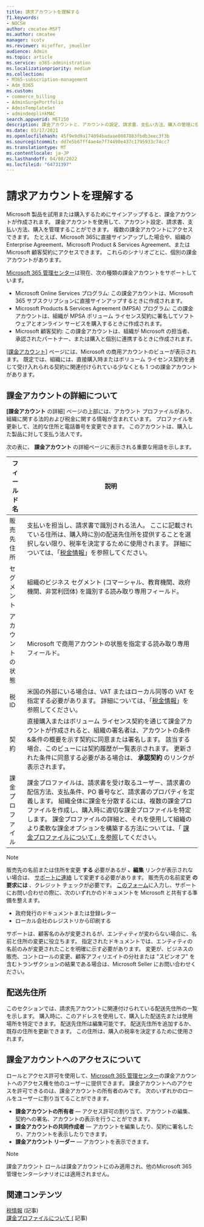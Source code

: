 ```yaml
---
title: 請求アカウントを理解する
f1.keywords:
- NOCSH
author: cmcatee-MSFT
ms.author: cmcatee
manager: scotv
ms.reviewer: mijeffer, jmueller
audience: Admin
ms.topic: article
ms.service: o365-administration
ms.localizationpriority: medium
ms.collection:
- M365-subscription-management
- Adm_O365
ms.custom:
- commerce_billing
- AdminSurgePortfolio
- AdminTemplateSet
- admindeeplinkMAC
search.appverid: MET150
description: 課金アカウントと、アカウントの設定、請求書、支払い方法、購入の管理に使用する方法について説明します。
ms.date: 03/17/2021
ms.openlocfilehash: 45f9e9d9a174094badaae8087803fbdb3eec3f3b
ms.sourcegitcommit: dd7e5b67ff4ae4e7f74490e437c1795933c74cc7
ms.translationtype: MT
ms.contentlocale: ja-JP
ms.lasthandoff: 04/08/2022
ms.locfileid: "64731397"
---
```

# <a name="understand-billing-accounts"></a>請求アカウントを理解する

Microsoft 製品を試用または購入するためにサインアップすると、課金アカウントが作成されます。 課金アカウントを使用して、アカウント設定、請求書、支払い方法、購入を管理することができます。 複数の課金アカウントにアクセスできます。 たとえば、Microsoft 365に直接サインアップした場合や、組織のEnterprise Agreement、Microsoft Product & Services Agreement、またはMicrosoft 顧客契約にアクセスできます。 これらのシナリオごとに、個別の課金アカウントがあります。

<a href="https://go.microsoft.com/fwlink/p/?linkid=2024339" target="_blank">Microsoft 365 管理センター</a>は現在、次の種類の課金アカウントをサポートしています。

- Microsoft Online Services プログラム: この課金アカウントは、Microsoft 365 サブスクリプションに直接サインアップするときに作成されます。
- Microsoft Products & Services Agreement (MPSA) プログラム: この課金アカウントは、組織が MPSA ボリューム ライセンス契約に署名してソフトウェアとオンライン サービスを購入するときに作成されます。
- Microsoft 顧客契約: この課金アカウントは、組織が Microsoft の担当者、承認されたパートナー、または購入と個別に連携するときに作成されます。

<a href="https://go.microsoft.com/fwlink/p/?linkid=2084771" target="_blank">[課金アカウント]</a> ページには、Microsoft の商用アカウントのビューが表示されます。 既定では、組織には、直接購入時またはボリューム ライセンス契約を通じて受け入れられる契約に関連付けられている少なくとも 1 つの課金アカウントがあります。

## <a name="understand-billing-account-details"></a>課金アカウントの詳細について

**[課金アカウント** の詳細] ページの上部には、アカウント プロファイルがあり、組織に関する法的および税金に関する情報が含まれています。 プロファイルを更新して、法的な住所と電話番号を変更できます。 このアカウントは、購入した製品に対して支払う法人です。

次の表に、 **課金アカウント** の詳細ページに表示される重要な用語を示します。

| フィールド名 | 説明 |
|------------------|------------------------------------------------------------------------------------------------------------------------------------------------------------------------------------------------------------------------------------------------------------------------------|
| 販売先住所 | 支払いを担当し、請求書で識別される法人。 ここに記載されている住所は、購入時に別の配送先住所を提供することを選択しない限り、税率を決定するために使用されます。 詳細については、「[税金情報](billing-and-payments/tax-information.md)」を参照してください。 |
| セグメント | 組織のビジネス セグメント (コマーシャル、教育機関、政府機関、非営利団体) を識別する読み取り専用フィールド。 |
| アカウントの状態 | Microsoft で商用アカウントの状態を指定する読み取り専用フィールド。 |
| 税 ID | 米国の外部にいる場合は、VAT またはローカル同等の VAT を指定する必要があります。 詳細については、「[税金情報](billing-and-payments/tax-information.md)」を参照してください。 |
| 契約 | 直接購入またはボリューム ライセンス契約を通じて課金アカウントが作成されると、組織の署名者は、アカウントの条件&条件の概要を示す契約に同意または署名します。 該当する場合、このビューには契約履歴が一覧表示されます。 更新された条件に同意する必要がある場合は、 **承認契約** のリンクが表示されます。 |
| 課金プロファイル | 課金プロファイルは、請求書を受け取るユーザー、請求書の配信方法、支払条件、PO 番号など、請求書のプロパティを定義します。 組織全体に課金を分散するには、複数の課金プロファイルを作成し、購入時に適切な課金プロファイルを特定します。 課金プロファイルの詳細と、それを使用して組織のより柔軟な課金オプションを構築する方法については、「 [課金プロファイルについて」を参照](billing-and-payments/manage-billing-profiles.md)してください。 |

> [!NOTE]
> 販売先の名前または住所を変更 **する** 必要があるが **、編集** リンクが表示されない場合は、 [サポートに連絡](../admin/get-help-support.md) して変更する必要があります。 販売先の名前変更 **の要求には** 、クレジット チェックが必要です。 [このフォーム](https://www.microsoft.com/download/details.aspx?id=102732)に入力し、サポートにお問い合わせの際に、次のいずれかのドキュメントを Microsoft と共有する準備を整えます。
>
> - 政府発行のドキュメントまたは登録レター
> - ローカル会社のレジストリから印刷する
>
> サポートは、顧客名のみが変更されるが、エンティティが変わらない場合に、名前と住所の変更に役立ちます。 指定されたドキュメントでは、エンティティの名前のみが変更されたことを明確に示す必要があります。 変更が、ビジネスの販売、コントロールの変更、顧客アフィリエイトの分社または "スピンオフ" を含むトランザクションの結果である場合は、Microsoft Seller にお問い合わせください。

## <a name="shipping-addresses"></a>配送先住所

このセクションでは、請求先アカウントに関連付けられている配送先住所の一覧を示します。 購入時に、このアドレスを使用して、購入した配送先または使用場所を特定できます。 配送先住所は編集可能です。 配送先住所を追加するか、既存の住所を更新できます。 この住所は、購入の税率を決定するために使用されます。

## <a name="understand-access-to-billing-accounts"></a>課金アカウントへのアクセスについて

ロールとアクセス許可を使用して、<a href="https://go.microsoft.com/fwlink/p/?linkid=2024339" target="_blank">Microsoft 365 管理センター</a>の課金アカウントへのアクセス権を他のユーザーに提供できます。 課金アカウントへのアクセスを許可できるのは、課金アカウントの所有者のみです。 次のいずれかのロールをユーザーに割り当てることができます。

- **課金アカウントの所有者** &mdash; アクセス許可の割り当て、アカウントの編集、契約への署名、アカウントの表示を行うことができます。
- **課金アカウントの共同作成者** &mdash; アカウントを編集したり、契約に署名したり、アカウントを表示したりできます。
- **課金アカウント リーダー** &mdash; アカウントを表示できます。

> [!Note]
> 課金アカウント ロールは課金アカウントにのみ適用され、他のMicrosoft 365 管理センターシナリオには適用されません。

## <a name="related-content"></a>関連コンテンツ

[税情報](billing-and-payments/tax-information.md) (記事) \
[課金プロファイルについて (](billing-and-payments/manage-billing-profiles.md) 記事)
